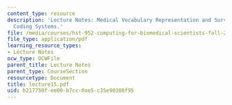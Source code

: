 ```yaml
---
content_type: resource
description: 'Lecture Notes: Medical Vocabulary Representation and Survey of Medical
  Coding Systems.'
file: /media/courses/hst-952-computing-for-biomedical-scientists-fall-2002/b217750fee00b7cc0ae5c35e90386f95_lecture15.pdf
file_type: application/pdf
learning_resource_types:
- Lecture Notes
ocw_type: OCWFile
parent_title: Lecture Notes
parent_type: CourseSection
resourcetype: Document
title: lecture15.pdf
uid: b217750f-ee00-b7cc-0ae5-c35e90386f95
---
```

